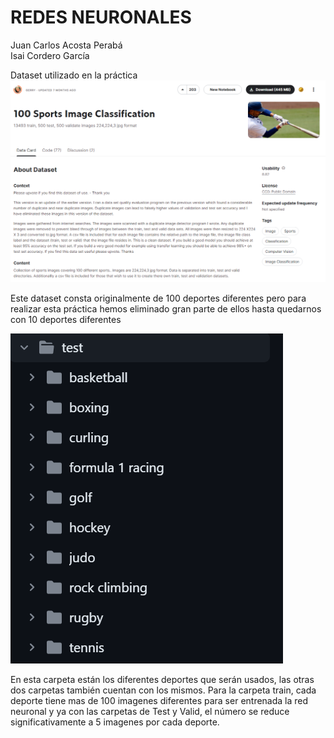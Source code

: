 # REDES NEURONALES
Juan Carlos Acosta Perabá    
Isai Cordero García

Dataset utilizado en la práctica
![Imagen del Dataset para práctica](./DatasetDeportes.png)

Este dataset consta originalmente de 100 deportes diferentes pero para realizar esta práctica hemos eliminado gran parte de ellos hasta quedarnos con 10 deportes diferentes



![Imagen de la carpeta Test con los deportes](./TestDeportes.png)

En esta carpeta están los diferentes deportes que serán usados, las otras dos carpetas también cuentan con los mismos.
Para la carpeta train, cada deporte tiene mas de 100 imagenes diferentes para ser entrenada la red neuronal y ya con las carpetas de Test y Valid, el número se reduce significativamente a 5 imagenes por cada deporte.
